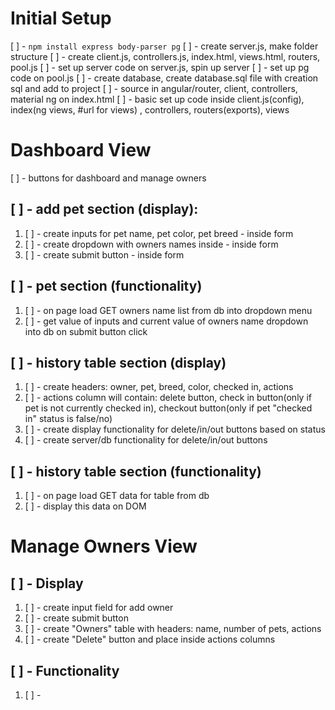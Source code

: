 # Initial Setup
[ ] - `npm install express body-parser pg`
[ ] - create server.js, make folder structure
[ ] - create client.js, controllers.js, index.html, views.html, routers, pool.js
[ ] - set up server code on server.js, spin up server
[ ] - set up pg code on pool.js
[ ] - create database, create database.sql file with creation sql and add to project
[ ] - source in angular/router, client, controllers, material ng on index.html
[ ] - basic set up code inside client.js(config), index(ng views, #url for views) , controllers, routers(exports), views

# Dashboard View
[ ] - buttons for dashboard and manage owners
## [ ] - add pet section (display):
 1. [ ] - create inputs for pet name, pet color, pet breed - inside form
 2. [ ] - create dropdown with owners names inside - inside form
 3. [ ] - create submit button - inside form

## [ ] - pet section (functionality)
1. [ ] - on page load GET owners name list from db into dropdown menu
2. [ ] - get value of inputs and current value of owners name dropdown into db on submit button click

## [ ] - history table section (display)
1. [ ] - create headers: owner, pet, breed, color, checked in, actions
2. [ ] - actions column will contain: 
    delete button, 
    check in button(only if pet is not currently checked in), 
    checkout button(only if pet "checked in" status is false/no)
3. [ ] - create display functionality for delete/in/out buttons based on status
4. [ ] - create server/db functionality for delete/in/out buttons

## [ ] - history table section (functionality)
1. [ ] - on page load GET data for table from db
2. [ ] - display this data on DOM


 # Manage Owners View
## [ ] - Display
1. [ ] - create input field for add owner
2. [ ] - create submit button
3. [ ] - create "Owners" table with headers: name, number of pets, actions
4. [ ] - create "Delete" button and place inside actions columns

## [ ] - Functionality
1. [ ] -